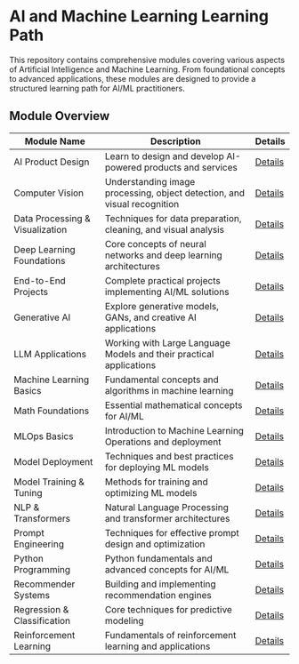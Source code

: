 # AI and Machine Learning Learning Path

This repository contains comprehensive modules covering various aspects of Artificial Intelligence and Machine Learning. From foundational concepts to advanced applications, these modules are designed to provide a structured learning path for AI/ML practitioners.

## Module Overview

| Module Name | Description | Details |
|------------|-------------|----------|
| AI Product Design | Learn to design and develop AI-powered products and services | [Details](ai-product-design/README.md) |
| Computer Vision | Understanding image processing, object detection, and visual recognition | [Details](computer-vision/README.md) |
| Data Processing & Visualization | Techniques for data preparation, cleaning, and visual analysis | [Details](data-processing-visualization/README.md) |
| Deep Learning Foundations | Core concepts of neural networks and deep learning architectures | [Details](deep-learning-foundations/README.md) |
| End-to-End Projects | Complete practical projects implementing AI/ML solutions | [Details](end-to-end-projects/README.md) |
| Generative AI | Explore generative models, GANs, and creative AI applications | [Details](generative-ai/README.md) |
| LLM Applications | Working with Large Language Models and their practical applications | [Details](llm-applications/README.md) |
| Machine Learning Basics | Fundamental concepts and algorithms in machine learning | [Details](machine-learning-basics/README.md) |
| Math Foundations | Essential mathematical concepts for AI/ML | [Details](math-foundations/README.md) |
| MLOps Basics | Introduction to Machine Learning Operations and deployment | [Details](mlops-basics/README.md) |
| Model Deployment | Techniques and best practices for deploying ML models | [Details](model-deployment/README.md) |
| Model Training & Tuning | Methods for training and optimizing ML models | [Details](model-training-tuning/README.md) |
| NLP & Transformers | Natural Language Processing and transformer architectures | [Details](nlp-transformers/README.md) |
| Prompt Engineering | Techniques for effective prompt design and optimization | [Details](prompt-engineering/README.md) |
| Python Programming | Python fundamentals and advanced concepts for AI/ML | [Details](python-programming/README.md) |
| Recommender Systems | Building and implementing recommendation engines | [Details](recommender-systems/README.md) |
| Regression & Classification | Core techniques for predictive modeling | [Details](regression-classification/README.md) |
| Reinforcement Learning | Fundamentals of reinforcement learning and applications | [Details](reinforcement-learning/README.md) |